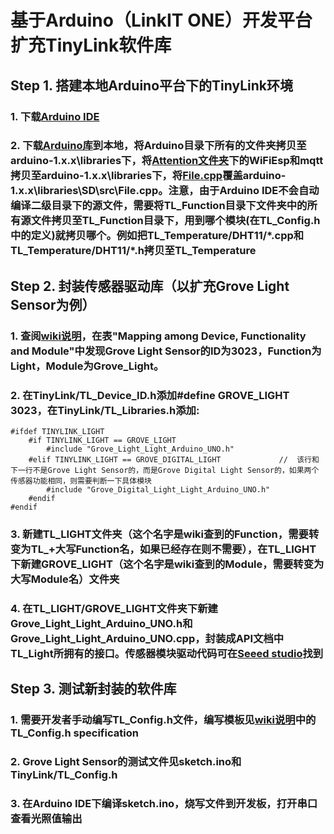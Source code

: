 # 基于Arduino（LinkIT ONE）开发平台扩充TinyLink软件库
## Step 1. 搭建本地Arduino平台下的TinyLink环境
### 1. 下载[Arduino IDE](https://www.arduino.cc/en/Main/Software)
### 2. 下载[Arduino库](https://github.com/TinyLink/TinyLink_Library/tree/master/Software_library/Arduino)到本地，将Arduino目录下所有的文件夹拷贝至arduino-1.x.x\libraries下，将[Attention文件夹](https://github.com/TinyLink/TinyLink_Library/tree/master/Software_library/Arduino/Attention)下的WiFiEsp和mqtt拷贝至arduino-1.x.x\libraries下，将[File.cpp](https://github.com/TinyLink/TinyLink_Library/blob/master/Software_library/Arduino/Attention/Origin_SD_lib/File.cpp)覆盖arduino-1.x.x\libraries\SD\src\File.cpp。注意，由于Arduino IDE不会自动编译二级目录下的源文件，需要将TL_Function目录下文件夹中的所有源文件拷贝至TL_Function目录下，用到哪个模块(在TL_Config.h中的定义)就拷贝哪个。例如把TL_Temperature/DHT11/\*.cpp和TL_Temperature/DHT11/\*.h拷贝至TL_Temperature
## Step 2. 封装传感器驱动库（以扩充Grove Light Sensor为例）
### 1. 查阅[wiki说明](https://github.com/TinyLink/TinyLink_Library/wiki/Config_Header_File_Generation)，在表"Mapping among Device, Functionality and Module"中发现Grove Light Sensor的ID为3023，Function为Light，Module为Grove_Light。
### 2. 在TinyLink/TL_Device_ID.h添加#define GROVE_LIGHT 3023，在TinyLink/TL_Libraries.h添加:
```
#ifdef TINYLINK_LIGHT
	#if TINYLINK_LIGHT == GROVE_LIGHT
		#include "Grove_Light_Light_Arduino_UNO.h"
	#elif TINYLINK_LIGHT == GROVE_DIGITAL_LIGHT             //  该行和下一行不是Grove Light Sensor的，而是Grove Digital Light Sensor的，如果两个传感器功能相同，则需要判断一下具体模块
		#include "Grove_Digital_Light_Light_Arduino_UNO.h"    
	#endif
#endif
```
### 3. 新建TL_LIGHT文件夹（这个名字是wiki查到的Function，需要转变为TL_+大写Function名，如果已经存在则不需要），在TL_LIGHT下新建GROVE_LIGHT（这个名字是wiki查到的Module，需要转变为大写Module名）文件夹
### 4. 在TL_LIGHT/GROVE_LIGHT文件夹下新建Grove_Light_Light_Arduino_UNO.h和Grove_Light_Light_Arduino_UNO.cpp，封装成API文档中TL_Light所拥有的接口。传感器模块驱动代码可在[Seeed studio](http://wiki.seeedstudio.com/)找到
## Step 3. 测试新封装的软件库
### 1. 需要开发者手动编写TL_Config.h文件，编写模板见[wiki说明](https://github.com/TinyLink/TinyLink_Library/wiki/Config_Header_File_Generation)中的TL_Config.h specification
### 2. Grove Light Sensor的测试文件见sketch.ino和TinyLink/TL_Config.h
### 3. 在Arduino IDE下编译sketch.ino，烧写文件到开发板，打开串口查看光照值输出
